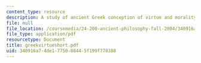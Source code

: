 ```yaml
---
content_type: resource
description: A study of ancient Greek conception of virtue and morality.
file: null
file_location: /coursemedia/24-200-ancient-philosophy-fall-2004/340916a74de1775088445f199f778388_greekvirtueshort.pdf
file_type: application/pdf
resourcetype: Document
title: greekvirtueshort.pdf
uid: 340916a7-4de1-7750-8844-5f199f778388
---
```

